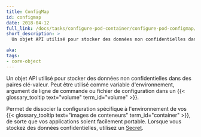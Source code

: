 ```yaml
---
title: ConfigMap
id: configmap
date: 2018-04-12
full_link: /docs/tasks/configure-pod-container/configure-pod-configmap/
short_description: >
  Un objet API utilisé pour stocker des données non confidentielles dans des paires clé-valeur. Peut être utilisé comme variable d'environnement, argument de ligne de commande ou fichier de configuration dans un volume.

aka:
tags:
- core-object
---
```

 Un objet API utilisé pour stocker des données non confidentielles dans des paires clé-valeur. Peut être utilisé comme variable d'environnement, argument de ligne de commande ou fichier de configuration dans un {{< glossary_tooltip text="volume" term_id="volume" >}}.

<!--more-->

Permet de dissocier la configuration spécifique à l'environnement de vos {{< glossary_tooltip text="images de conteneurs" term_id="container" >}}, de sorte que vos applications soient facilement portable. Lorsque vous stockez des données confidentielles, utilisez un [Secret](/docs/concepts/configuration/secret/).
